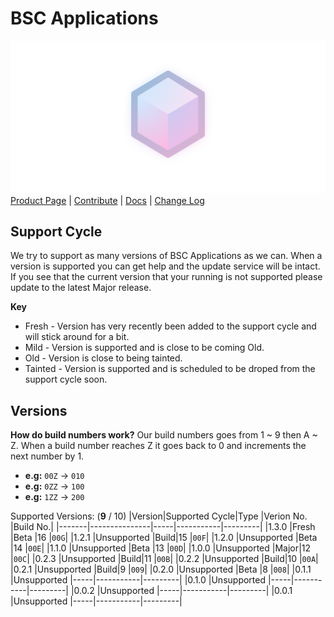 # BSC Applications
![BSC Applications Logo](https://github.com/BitSoftwareCo/BSC-Applications/raw/main/BSC%20Applications/Assets/SplashScreen.scale-200.png)
[Product Page](https://bitsoftwareco.github.io) | [Contribute](https://github.com/BitSoftwareCo/BSC-Applications/blob/main/contribute.md#contribute-to-bsc-applications) | [Docs](https://bitsoftwareco.github.io/docs/BSC-Applications.html) | [Change Log](https://bitsoftwareco.github.io/changelog/BSC-Applications.html)

## Support Cycle
We try to support as many versions of BSC Applications as we can. When a version is supported you can get help and the update service will be intact. If you see that the current version that your running is not supported please update to the latest Major release.

**Key**
- Fresh - Version has very recently been added to the support cycle and will stick around for a bit.
- Mild - Version is supported and is close to be coming Old.
- Old - Version is close to being tainted.
- Tainted - Version is supported and is scheduled to be droped from the support cycle soon.

## Versions
**How do build numbers work?**
Our build numbers goes from 1 ~ 9 then A ~ Z. When a build number reaches Z it goes back to 0 and increments the next number by 1.
- **e.g:** ```00Z``` -> ```010```
- **e.g:** ```0ZZ``` -> ```100```
- **e.g:** ```1ZZ``` -> ```200```

Supported Versions: (**9** / 10)
|Version|Supported Cycle|Type |Verion No. |Build No.|
|-------|---------------|-----|-----------|---------|
|1.3.0  |Fresh          |Beta |16         |```00G```|
|1.2.1  |Unsupported    |Build|15         |```00F```|
|1.2.0  |Unsupported    |Beta |14         |```00E```|
|1.1.0  |Unsupported    |Beta |13         |```00D```|
|1.0.0  |Unsupported    |Major|12         |```00C```|
|0.2.3  |Unsupported    |Build|11         |```00B```|
|0.2.2  |Unsupported    |Build|10         |```00A```|
|0.2.1  |Unsupported    |Build|9          |```009```|
|0.2.0  |Unsupported    |Beta |8          |```008```|
|0.1.1  |Unsupported    |-----|-----------|---------|
|0.1.0  |Unsupported    |-----|-----------|---------|
|0.0.2  |Unsupported    |-----|-----------|---------|
|0.0.1  |Unsupported    |-----|-----------|---------|
